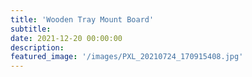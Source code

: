 ```yaml
---
title: 'Wooden Tray Mount Board'
subtitle: 
date: 2021-12-20 00:00:00
description: 
featured_image: '/images/PXL_20210724_170915408.jpg'
---
```

